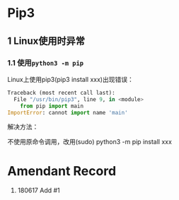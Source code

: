 # Pip3
## 1 Linux使用时异常
### 1.1 使用`python3 -m pip`
Linux上使用pip3(pip3 install xxx)出现错误：
```Python
Traceback (most recent call last):
  File "/usr/bin/pip3", line 9, in <module>
    from pip import main
ImportError: cannot import name 'main'
```
解决方法：

不使用原命令调用，改用(sudo) python3 -m pip install xxx

# Amendant Record
1. 180617 Add #1